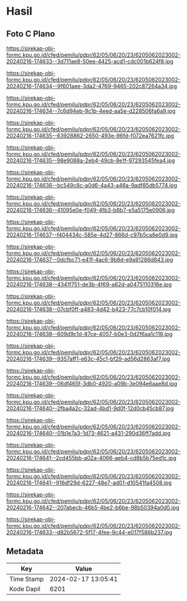 # Hasil

## Foto C Plano

https://sirekap-obj-formc.kpu.go.id/cfed/pemilu/pdpr/62/05/06/20/23/6205062023002-20240216-174633--3d711ae8-50ee-4425-acd1-cdc001b624f8.jpg

https://sirekap-obj-formc.kpu.go.id/cfed/pemilu/pdpr/62/05/06/20/23/6205062023002-20240216-174634--9f601aee-3da2-4769-9465-202c87264a34.jpg

https://sirekap-obj-formc.kpu.go.id/cfed/pemilu/pdpr/62/05/06/20/23/6205062023002-20240216-174634--7c6d94eb-9c1b-4eed-aa5e-d228506fa6a9.jpg

https://sirekap-obj-formc.kpu.go.id/cfed/pemilu/pdpr/62/05/06/20/23/6205062023002-20240216-174635--63928862-2650-493e-96fd-f072ea7621fc.jpg

https://sirekap-obj-formc.kpu.go.id/cfed/pemilu/pdpr/62/05/06/20/23/6205062023002-20240216-174635--98e9088a-2eb4-49cb-8e1f-97293545fea4.jpg

https://sirekap-obj-formc.kpu.go.id/cfed/pemilu/pdpr/62/05/06/20/23/6205062023002-20240216-174636--bc549c8c-a0d6-4a43-a46a-9adf85db5774.jpg

https://sirekap-obj-formc.kpu.go.id/cfed/pemilu/pdpr/62/05/06/20/23/6205062023002-20240216-174636--41095e0e-f049-4fb3-b6b7-e5a5175e0906.jpg

https://sirekap-obj-formc.kpu.go.id/cfed/pemilu/pdpr/62/05/06/20/23/6205062023002-20240216-174637--f404434c-585e-4d27-866d-c97b5ca6e0d9.jpg

https://sirekap-obj-formc.kpu.go.id/cfed/pemilu/pdpr/62/05/06/20/23/6205062023002-20240216-174637--0dcfbc71-e41f-4ac6-9b8d-e9a91286d843.jpg

https://sirekap-obj-formc.kpu.go.id/cfed/pemilu/pdpr/62/05/06/20/23/6205062023002-20240216-174638--4341f751-de3b-4f69-a62d-a0475110316e.jpg

https://sirekap-obj-formc.kpu.go.id/cfed/pemilu/pdpr/62/05/06/20/23/6205062023002-20240216-174638--07cbf0ff-a483-4d42-b423-77c7cb10f014.jpg

https://sirekap-obj-formc.kpu.go.id/cfed/pemilu/pdpr/62/05/06/20/23/6205062023002-20240216-174638--609d9c1d-87ce-4057-b0e3-0d2f6aa1c118.jpg

https://sirekap-obj-formc.kpu.go.id/cfed/pemilu/pdpr/62/05/06/20/23/6205062023002-20240216-174639--9357aff1-e63c-45c1-bf29-ad56d2863af7.jpg

https://sirekap-obj-formc.kpu.go.id/cfed/pemilu/pdpr/62/05/06/20/23/6205062023002-20240216-174639--06df465f-3db0-4920-a09b-3e094e6aae8d.jpg

https://sirekap-obj-formc.kpu.go.id/cfed/pemilu/pdpr/62/05/06/20/23/6205062023002-20240216-174640--2fba4a2c-32ad-4bd1-9d0f-12d0cb45cb87.jpg

https://sirekap-obj-formc.kpu.go.id/cfed/pemilu/pdpr/62/05/06/20/23/6205062023002-20240216-174640--01b1e7a3-1d73-4621-a431-290d36ff7add.jpg

https://sirekap-obj-formc.kpu.go.id/cfed/pemilu/pdpr/62/05/06/20/23/6205062023002-20240216-174641--2cd455bb-a02a-4066-aeb4-cd8b5b75ed1c.jpg

https://sirekap-obj-formc.kpu.go.id/cfed/pemilu/pdpr/62/05/06/20/23/6205062023002-20240216-174641--916df29d-6227-48e7-ad01-d10541fa4508.jpg

https://sirekap-obj-formc.kpu.go.id/cfed/pemilu/pdpr/62/05/06/20/23/6205062023002-20240216-174642--207abecb-46b5-4be2-b6be-98b50394a0d0.jpg

https://sirekap-obj-formc.kpu.go.id/cfed/pemilu/pdpr/62/05/06/20/23/6205062023002-20240216-174633--d82b5672-5f17-4fee-9c44-e017f586b237.jpg


## Metadata

| Key        | Value               |
| ---------- | ------------------- |
| Time Stamp | 2024-02-17 13:05:41 |
| Kode Dapil | 6201                |



